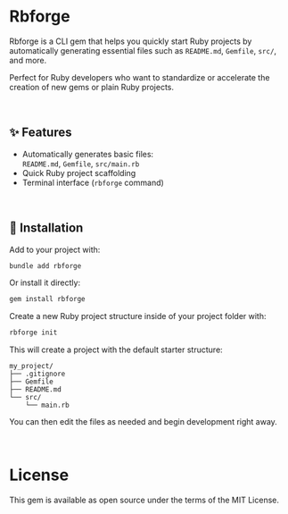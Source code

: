 # Rbforge

Rbforge is a CLI gem that helps you quickly start Ruby projects by automatically generating essential files such as `README.md`, `Gemfile`, `src/`, and more.

Perfect for Ruby developers who want to standardize or accelerate the creation of new gems or plain Ruby projects.

<br>

## ✨ Features

- Automatically generates basic files:  
  `README.md`, `Gemfile`, `src/main.rb`
- Quick Ruby project scaffolding
- Terminal interface (`rbforge` command)

<br>

## 💾 Installation

Add to your project with:

```bash
bundle add rbforge
```

Or install it directly:

```bash
gem install rbforge
```

Create a new Ruby project structure inside of your project folder with:

```bash
rbforge init
```

This will create a project with the default starter structure:

```
my_project/
├── .gitignore
├── Gemfile
├── README.md
└── src/
    └── main.rb
```

You can then edit the files as needed and begin development right away.

<br>

# License
This gem is available as open source under the terms of the MIT License.

